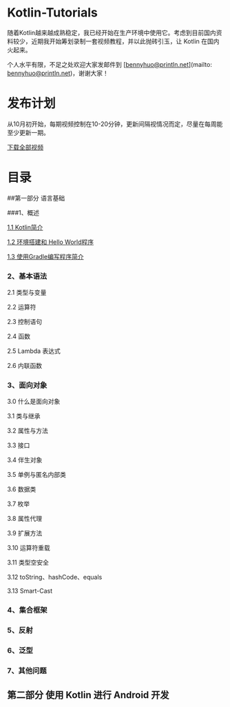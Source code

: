 # Kotlin-Tutorials
随着Kotlin越来越成熟稳定，我已经开始在生产环境中使用它。考虑到目前国内资料较少，近期我开始筹划录制一套视频教程，并以此抛砖引玉，让 Kotlin 在国内火起来。

个人水平有限，不足之处欢迎大家发邮件到 [bennyhuo@println.net](mailto: bennyhuo@println.net)，谢谢大家！

# 发布计划

从10月初开始，每期视频控制在10-20分钟，更新间隔视情况而定，尽量在每周能至少更新一期。

[下载全部视频](http://pan.baidu.com/s/1nvGYAfB)

# 目录

##第一部分 语言基础

###1、概述

[1.1 Kotlin简介](http://pan.baidu.com/s/1eRXR9TK)

[1.2 环境搭建和 Hello World程序](http://pan.baidu.com/s/1gfJmI3L)

[1.3 使用Gradle编写程序简介](http://pan.baidu.com/s/1hrPacpI)

### 2、基本语法
2.1 类型与变量

2.2 运算符

2.3 控制语句

2.4 函数

2.5 Lambda 表达式

2.6 内联函数

### 3、面向对象

3.0 什么是面向对象

3.1 类与继承

3.2 属性与方法

3.3 接口

3.4 伴生对象

3.5 单例与匿名内部类

3.6 数据类

3.7 枚举

3.8 属性代理

3.9 扩展方法

3.10 运算符重载

3.11 类型空安全

3.12 toString、hashCode、equals

3.13 Smart-Cast

### 4、集合框架

### 5、反射

### 6、泛型

### 7、其他问题

## 第二部分 使用 Kotlin 进行 Android 开发
